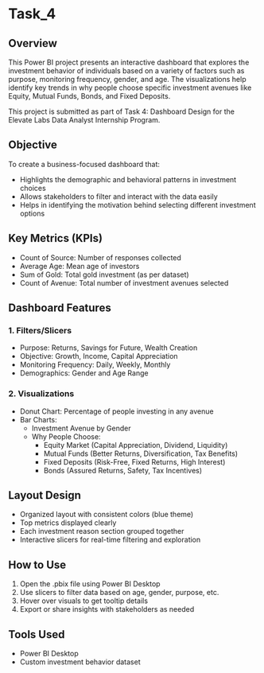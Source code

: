 # Task_4

## Overview
This Power BI project presents an interactive dashboard that explores the investment behavior of individuals based on a variety of factors such as purpose, monitoring frequency, gender, and age. The visualizations help identify key trends in why people choose specific investment avenues like Equity, Mutual Funds, Bonds, and Fixed Deposits.

This project is submitted as part of Task 4: Dashboard Design for the Elevate Labs Data Analyst Internship Program.

## Objective
To create a business-focused dashboard that:
- Highlights the demographic and behavioral patterns in investment choices
- Allows stakeholders to filter and interact with the data easily
- Helps in identifying the motivation behind selecting different investment options


## Key Metrics (KPIs)
- Count of Source: Number of responses collected
- Average Age: Mean age of investors
- Sum of Gold: Total gold investment (as per dataset)
- Count of Avenue: Total number of investment avenues selected


## Dashboard Features

### 1. Filters/Slicers
- Purpose: Returns, Savings for Future, Wealth Creation
- Objective: Growth, Income, Capital Appreciation
- Monitoring Frequency: Daily, Weekly, Monthly
- Demographics: Gender and Age Range

### 2. Visualizations
- Donut Chart: Percentage of people investing in any avenue
- Bar Charts:
  - Investment Avenue by Gender
  - Why People Choose:
    - Equity Market (Capital Appreciation, Dividend, Liquidity)
    - Mutual Funds (Better Returns, Diversification, Tax Benefits)
    - Fixed Deposits (Risk-Free, Fixed Returns, High Interest)
    - Bonds (Assured Returns, Safety, Tax Incentives)



## Layout Design
- Organized layout with consistent colors (blue theme)
- Top metrics displayed clearly
- Each investment reason section grouped together
- Interactive slicers for real-time filtering and exploration

## How to Use
1. Open the .pbix file using Power BI Desktop
2. Use slicers to filter data based on age, gender, purpose, etc.
3. Hover over visuals to get tooltip details
4. Export or share insights with stakeholders as needed

## Tools Used
- Power BI Desktop
- Custom investment behavior dataset


